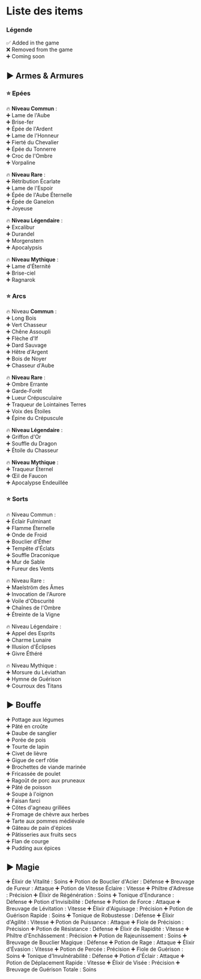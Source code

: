 # Liste des items

### Légende

✅ Added in the game \
❌ Removed from the game \
➕ Coming soon 

## ▶️ Armes & Armures
### ⭐ Epées

🔥 **Niveau Commun** : \
  ➕ Lame de l'Aube \
  ➕ Brise-fer \
  ➕ Épée de l'Ardent \
  ➕ Lame de l'Honneur \
	➕ Fierté du Chevalier \
	➕ Épée du Tonnerre \
	➕ Croc de l'Ombre \
	➕ Vorpaline 
 
🔥 **Niveau Rare** : \
	➕ Rétribution Écarlate \
	➕ Lame de l'Espoir \
	➕ Épée de l'Aube Éternelle \
	➕ Épée de Ganelon \
	➕ Joyeuse

🔥 **Niveau Légendaire** : \
	➕ Excalibur \
	➕ Durandel \
	➕ Morgenstern \
	➕ Apocalypsis 
 
🔥 **Niveau Mythique** : \
	➕ Lame d'Éternité \
	➕ Brise-ciel \
	➕ Ragnarok

### ⭐ Arcs
	   	
🔥 Niveau **Commun** : \
	➕ Long Bois \
	➕ Vert Chasseur \
	➕ Chêne Assoupli \
	➕ Flèche d'If \
	➕ Dard Sauvage \
	➕ Hêtre d'Argent \
	➕ Bois de Noyer \
	➕ Chasseur d'Aube
   
🔥 **Niveau Rare** : \
	➕ Ombre Errante \
	➕ Garde-Forêt \
	➕ Lueur Crépusculaire \
	➕ Traqueur de Lointaines Terres \
	➕ Voix des Étoiles \
	➕ Épine du Crépuscule
 
🔥 **Niveau Légendaire** : \
	➕ Griffon d'Or \
	➕ Souffle du Dragon \
	➕ Étoile du Chasseur
 
🔥 **Niveau Mythique** : \
	➕ Traqueur Éternel \
	➕ Œil de Faucon \
	➕ Apocalypse Endeuillée
 
### ⭐ Sorts

🔥 Niveau Commun : \
	➕ Éclair Fulminant \
	➕ Flamme Éternelle \
	➕ Onde de Froid \
	➕ Bouclier d'Éther \
	➕ Tempête d'Éclats \
	➕ Souffle Draconique \
	➕ Mur de Sable \
	➕ Fureur des Vents
 
🔥 Niveau Rare : \
	➕ Maelström des Âmes \
	➕ Invocation de l'Aurore \
	➕ Voile d'Obscurité \
	➕ Chaînes de l'Ombre \
	➕ Étreinte de la Vigne 
 
🔥 Niveau Légendaire : \
	➕ Appel des Esprits \
	➕ Charme Lunaire \
	➕ Illusion d'Éclipses \
	➕ Givre Éthéré
 
🔥 Niveau Mythique : \
	➕ Morsure du Léviathan \
	➕ Hymne de Guérison \
	➕ Courroux des Titans
 
## ▶️ Bouffe
➕ Pottage aux légumes \
➕ Pâté en croûte \
➕ Daube de sanglier \
➕ Porée de pois \
➕ Tourte de lapin \
➕ Civet de lièvre \
➕ Gigue de cerf rôtie \
➕ Brochettes de viande marinée \
➕ Fricassée de poulet \
➕ Ragoût de porc aux pruneaux \
➕ Pâté de poisson \
➕ Soupe à l'oignon \
➕ Faisan farci \
➕ Côtes d'agneau grillées \
➕ Fromage de chèvre aux herbes \
➕ Tarte aux pommes médiévale \
➕ Gâteau de pain d'épices \
➕ Pâtisseries aux fruits secs \
➕ Flan de courge \
➕ Pudding aux épices

## ▶️ Magie
➕ Élixir de Vitalité : Soins
➕ Potion de Bouclier d'Acier : Défense
➕ Breuvage de Fureur : Attaque
➕ Potion de Vitesse Éclaire : Vitesse
➕ Philtre d'Adresse : Précision
➕ Élixir de Régénération : Soins
➕ Tonique d'Endurance : Défense
➕ Potion d'Invisibilité : Défense
➕ Potion de Force : Attaque
➕ Breuvage de Lévitation : Vitesse
➕ Élixir d'Aiguisage : Précision
➕ Potion de Guérison Rapide : Soins
➕ Tonique de Robustesse : Défense
➕ Élixir d'Agilité : Vitesse
➕ Potion de Puissance : Attaque
➕ Fiole de Précision : Précision
➕ Potion de Résistance : Défense
➕ Élixir de Rapidité : Vitesse
➕ Philtre d'Enchâssement : Précision
➕ Potion de Rajeunissement : Soins
➕ Breuvage de Bouclier Magique : Défense
➕ Potion de Rage : Attaque
➕ Élixir d'Évasion : Vitesse
➕ Potion de Percée : Précision
➕ Fiole de Guérison : Soins
➕ Tonique d'Invulnérabilité : Défense
➕ Potion d'Éclair : Attaque
➕ Potion de Déplacement Rapide : Vitesse
➕ Élixir de Visée : Précision
➕ Breuvage de Guérison Totale : Soins
